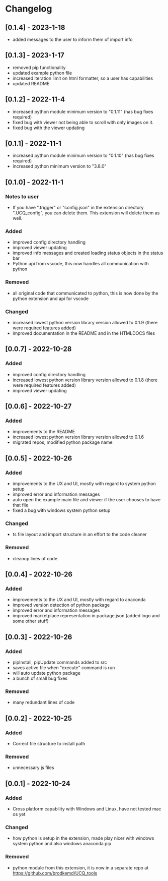 # Changelog
## [0.1.4] - 2023-1-18
- added messages to the user to inform them of import info

## [0.1.3] - 2023-1-17
- removed pip functionality
- updated example python file
- increased iteration limit on html formatter, so a user has capabilities
- updated README

## [0.1.2] - 2022-11-4
- increased python module minimum version to "0.1.11" (has bug fixes required)
- fixed bug with viewer not being able to scroll with only images on it.
- fixed bug with the viewer updating

## [0.1.1] - 2022-11-1
- increased python module minimum version to "0.1.10" (has bug fixes required)
- increased python minimum version to "3.8.0"

## [0.1.0] - 2022-11-1
### Notes to user
- If you have ".trigger" or "config.json" in the extension directory ".UCQ_config", you can delete them. This extension will delete them as well.

### Added
- improved config directory handling
- improved viewer updating
- improved info messages and created loading status objects in the status bar
- Python api from vscode, this now handles all communication with python

### Removed
- all original code that communicated to python, this is now done by the python extension and api for vscode

### Changed
- increased lowest python version library version allowed to 0.1.9 (there were required features added)
- improved documentation in the README and in the HTMLDOCS files

## [0.0.7] - 2022-10-28
### Added
- improved config directory handling
- increased lowest python version library version allowed to 0.1.8 (there were required features added)
- improved viewer updating

## [0.0.6] - 2022-10-27
### Added
- improvements to the README
- increased lowest python version library version allowed to 0.1.6
- migrated repos, modified python package name

## [0.0.5] - 2022-10-26
### Added
- improvements to the UX and UI, mostly with regard to system python setup
- improved error and information messages
- auto open the example main file and viewer if the user chooses to have that file
- fixed a bug with windows system python setup
### Changed
- ts file layout and import structure in an effort to the code cleaner

### Removed 
- cleanup lines of code 

## [0.0.4] - 2022-10-26
### Added
- improvements to the UX and UI, mostly with regard to anaconda
- improved version detection of python package
- improved error and information messages
- improved marketplace representation in package.json (added logo and some other stuff)

## [0.0.3] - 2022-10-26
### Added
- pipInstall, pipUpdate commands added to src
- saves active file when "execute" command is run
- will auto update python package
- a bunch of small bug fixes
### Removed
- many redundant lines of code

## [0.0.2] - 2022-10-25
### Added
- Correct file structure to install path
### Removed
- unnecessary js files

## [0.0.1] - 2022-10-24
### Added
- Cross platform capability with Windows and Linux, have not tested mac os yet
### Changed
- how python is setup in the extension, made play nicer with windows system python and also windows anaconda pip
### Removed
- python module from this extension, it is now in a separate repo at https://github.com/brodkemd/UCQ_tools
